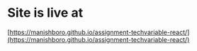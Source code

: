 # Site is live at

[https://manishboro.github.io/assignment-techvariable-react/](https://manishboro.github.io/assignment-techvariable-react/)
